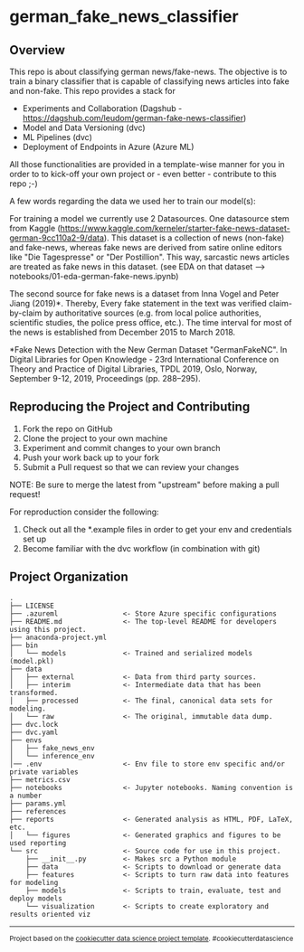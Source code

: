 german_fake_news_classifier
==============================

## Overview
This repo is about classifying german news/fake-news. The objective is to train a binary classifier that is capable of classifying news articles into fake and non-fake. This repo provides a stack for
* Experiments and Collaboration (Dagshub - https://dagshub.com/leudom/german-fake-news-classifier)
* Model and Data Versioning (dvc)
* ML Pipelines (dvc)
* Deployment of Endpoints in Azure (Azure ML)

All those functionalities are provided in a template-wise manner for you in order to to kick-off your own project or - even better - contribute to this repo ;-)

A few words regarding the data we used her to train our model(s):

For training a model we currently use 2 Datasources. One datasource stem from Kaggle (https://www.kaggle.com/kerneler/starter-fake-news-dataset-german-9cc110a2-9/data). This dataset is a collection of news (non-fake) and fake-news, whereas fake news are derived from satire online editors like "Die Tagespresse" or "Der Postillion". This way, sarcastic news articles are treated as fake news in this dataset. (see EDA on that dataset --> notebooks/01-eda-german-fake-news.ipynb)

The second source for fake news is a dataset from Inna Vogel and Peter Jiang (2019)*. Thereby, Every fake statement in the text was verified claim-by-claim by authoritative sources (e.g. from local police authorities, scientific studies, the police press office, etc.). The time interval for most of the news is established from December 2015 to March 2018.


*Fake News Detection with the New German Dataset "GermanFakeNC". In Digital Libraries for Open Knowledge - 23rd International Conference on Theory and Practice of Digital Libraries, TPDL 2019, Oslo, Norway, September 9-12, 2019, Proceedings (pp. 288–295).

## Reproducing the Project and Contributing

1. Fork the repo on GitHub
2. Clone the project to your own machine
3. Experiment and commit changes to your own branch
4. Push your work back up to your fork
5. Submit a Pull request so that we can review your changes

NOTE: Be sure to merge the latest from "upstream" before making a pull request!

For reproduction consider the following:
1. Check out all the *.example files in order to get your env and credentials set up
2. Become familiar with the dvc workflow (in combination with git)


## Project Organization
    .
    ├── LICENSE
    ├── .azureml                <- Store Azure specific configurations
    ├── README.md               <- The top-level README for developers using this project.
    ├── anaconda-project.yml
    ├── bin
    │   └── models              <- Trained and serialized models (model.pkl)
    ├── data
    │   ├── external            <- Data from third party sources.
    │   ├── interim             <- Intermediate data that has been transformed.
    │   ├── processed           <- The final, canonical data sets for modeling.
    │   └── raw                 <- The original, immutable data dump.
    ├── dvc.lock
    ├── dvc.yaml
    ├── envs
    │   ├── fake_news_env
    │   └── inference_env
    │── .env                    <- Env file to store env specific and/or private variables
    ├── metrics.csv
    ├── notebooks               <- Jupyter notebooks. Naming convention is a number
    ├── params.yml
    ├── references
    ├── reports                 <- Generated analysis as HTML, PDF, LaTeX, etc.
    │   └── figures             <- Generated graphics and figures to be used reporting
    └── src                     <- Source code for use in this project.
        ├── __init__.py         <- Makes src a Python module
        ├── data                <- Scripts to download or generate data
        ├── features            <- Scripts to turn raw data into features for modeling
        ├── models              <- Scripts to train, evaluate, test and deploy models
        └── visualization       <- Scripts to create exploratory and results oriented viz


--------

<p><small>Project based on the <a target="_blank" href="https://drivendata.github.io/cookiecutter-data-science/">cookiecutter data science project template</a>. #cookiecutterdatascience</small></p>
